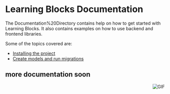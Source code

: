 # Learning Blocks Documentation

The Documentation%20Directory contains help on how to get started with Learning Blocks. It also contains examples on how
to use backend and frontend libraries.

Some of the topics covered are:

- [Installing the project]()
- [Create models and run migrations]()

## more documentation soon

<img align="right" alt="GIF" src="https://i.pinimg.com/originals/e4/26/70/e426702edf874b181aced1e2fa5c6cde.gif" />
